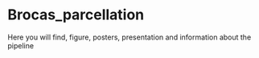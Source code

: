 # Brocas_parcellation
 Here you will find, figure, posters, presentation and information about the pipeline
